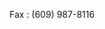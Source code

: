 <Token xmlns:xlink="http://www.w3.org/1999/xlink">Fax : (609) 987-8116</Token>

<!--HONumber=Jul16_HO3-->


